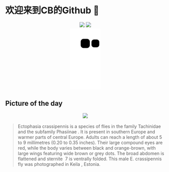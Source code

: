 
# 欢迎来到CB的Github 👋

<div align="center">
  <img height="137px" src="https://github-readme-stats.vercel.app/api?username=SuperCB&show_icons=true&theme=radical" />
  <img height="137px" src="https://github-readme-stats.vercel.app/api/top-langs/?username=SuperCB&hide_title=true&hide_border=true&layout=compact&langs_count=6&text_color=000&icon_color=fff" />
</div>


<div align="center">
    <img src="./contribution-snake/github-contribution-grid-snake.svg" />
</div>



## Picture of the day
<div align="center">
  <img width=400px src="https://upload.wikimedia.org/wikipedia/commons/thumb/4/41/Ectophasia_crassipennis_male_-_Keila.jpg/450px-Ectophasia_crassipennis_male_-_Keila.jpg" />
</div>

>Ectophasia crassipennis  is a species of flies in the family  Tachinidae  and the subfamily  Phasiinae . It is present in southern Europe and warmer parts of central Europe. Adults can reach a length of about 5 to 9 millimetres (0.20 to 0.35 inches). Their large compound eyes are red, while the body varies between black and orange-brown, with large wings featuring wide brown or grey dots. The broad abdomen is flattened and  sternite  7 is ventrally folded. This male  E. crassipennis  fly was photographed in  Keila , Estonia.



